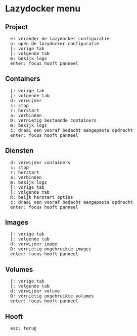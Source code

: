 # Lazydocker menu

## Project

<pre>
  <kbd>e</kbd>: verander de lazydocker configuratie
  <kbd>o</kbd>: open de lazydocker configuratie
  <kbd>[</kbd>: vorige tab
  <kbd>]</kbd>: volgende tab
  <kbd>m</kbd>: bekijk logs
  <kbd>enter</kbd>: focus hooft panneel
</pre>

## Containers

<pre>
  <kbd>[</kbd>: vorige tab
  <kbd>]</kbd>: volgende tab
  <kbd>d</kbd>: verwijder
  <kbd>s</kbd>: stop
  <kbd>r</kbd>: herstart
  <kbd>a</kbd>: verbinden
  <kbd>D</kbd>: vernietig bestaande containers
  <kbd>m</kbd>: bekijk logs
  <kbd>c</kbd>: draai een vooraf bedacht aangepaste opdracht
  <kbd>enter</kbd>: focus hooft panneel
</pre>

## Diensten

<pre>
  <kbd>d</kbd>: verwijder containers
  <kbd>s</kbd>: stop
  <kbd>r</kbd>: herstart
  <kbd>a</kbd>: verbinden
  <kbd>m</kbd>: bekijk logs
  <kbd>[</kbd>: vorige tab
  <kbd>]</kbd>: volgende tab
  <kbd>R</kbd>: beijk herstart opties
  <kbd>c</kbd>: draai een vooraf bedacht aangepaste opdracht
  <kbd>enter</kbd>: focus hooft panneel
</pre>

## Images

<pre>
  <kbd>[</kbd>: vorige tab
  <kbd>]</kbd>: volgende tab
  <kbd>d</kbd>: verwijder image
  <kbd>D</kbd>: vernietig ongebruikte images
  <kbd>enter</kbd>: focus hooft panneel
</pre>

## Volumes

<pre>
  <kbd>[</kbd>: vorige tab
  <kbd>]</kbd>: volgende tab
  <kbd>d</kbd>: verwijder volume
  <kbd>D</kbd>: vernietig ongebruikte volumes
  <kbd>enter</kbd>: focus hooft panneel
</pre>

## Hooft

<pre>
  <kbd>esc</kbd>: terug
</pre>

